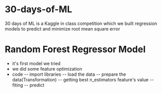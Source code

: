 # 30-days-of-ML
30 days of ML is a Kaggle in class competition which we built regression models to predict and minimize root mean square error       
# Random Forest Regressor Model 
- it's first model we tried 
- we did some feature optimization
- code
-- import libraries 
-- load the data 
-- prepare the data(Transformation)
-- getting best n_estimators feature's value
-- fiting 
-- predict
